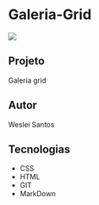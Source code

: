 # Galeria-Grid
![](Captura%20de%20Tela%202025-03-07%20às%2008.28.39.png)

## Projeto
Galeria grid

## Autor
Weslei Santos

## Tecnologias
* CSS
* HTML
* GIT
* MarkDown